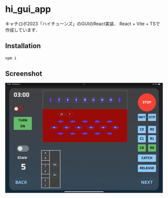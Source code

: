 # hi_gui_app
キャチロボ2023「ハイチューンズ」のGUIのReact実装．
React + Vite + TSで作成しています．

## Installation
```bash
npm i
```

## Screenshot
![img](screenshot.png)
